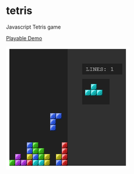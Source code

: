 # tetris
Javascript Tetris game

[Playable Demo](http://opti.isovega.net/tetris/tetris.html)

![Screenshot](/screenshot.png?raw=true "Screenshot")

